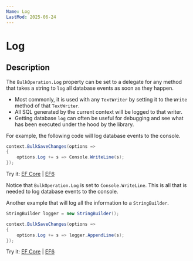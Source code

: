 ```yaml
---
Name: Log
LastMod: 2025-06-24
---
```


# Log

## Description

The `BulkOperation.Log` property can be set to a delegate for any method that takes a string to `log` all database events as soon as they happen. 

 - Most commonly, it is used with any `TextWriter` by setting it to the `Write` method of that `TextWriter`. 
 - All SQL generated by the current context will be logged to that writer.
 - Getting database `log` can often be useful for debugging and see what has been executed under the hood by the library.
  
For example, the following code will log database events to the console.

```csharp
context.BulkSaveChanges(options =>
{
    options.Log += s => Console.WriteLine(s);
});
```
Try it: [EF Core](https://dotnetfiddle.net/MsB5QE) | [EF6](https://dotnetfiddle.net/wXUAxN)

Notice that `BulkOperation.Log` is set to `Console.WriteLine`. This is all that is needed to log database events to the console. 

Another example that will log all the information to a `StringBuilder`.

```csharp
StringBuilder logger = new StringBuilder();

context.BulkSaveChanges(options =>
{
    options.Log += s => logger.AppendLine(s);
});
```
Try it: [EF Core](https://dotnetfiddle.net/vyjM3a) | [EF6](https://dotnetfiddle.net/NY0Hu2)
